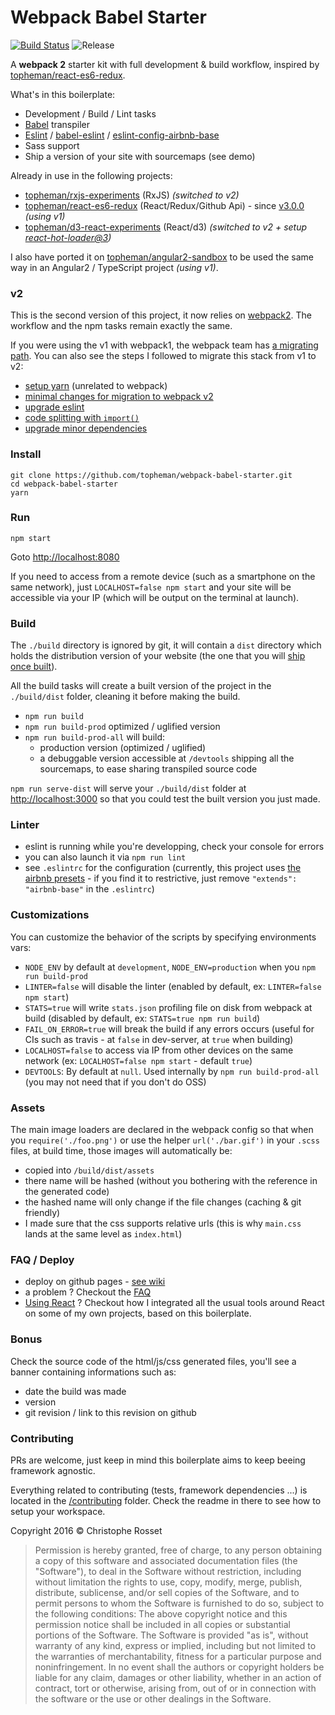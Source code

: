 Webpack Babel Starter
=====================

[![Build Status](https://travis-ci.org/topheman/webpack-babel-starter.svg?branch=master)](https://travis-ci.org/topheman/webpack-babel-starter)
![Release](https://img.shields.io/badge/release-v2-blue.svg)

A **webpack 2** starter kit with full development & build workflow, inspired by [topheman/react-es6-redux](https://github.com/topheman/react-es6-redux).

What's in this boilerplate:

* Development / Build / Lint tasks
* [Babel](https://babeljs.io/) transpiler
* [Eslint](http://eslint.org/) / [babel-eslint](https://github.com/babel/babel-eslint) / [eslint-config-airbnb-base](https://www.npmjs.com/package/eslint-config-airbnb-base)
* Sass support
* Ship a version of your site with sourcemaps (see demo)

Already in use in the following projects:

* [topheman/rxjs-experiments](https://github.com/topheman/rxjs-experiments) (RxJS) *(switched to v2)*
* [topheman/react-es6-redux](https://github.com/topheman/react-es6-redux) (React/Redux/Github Api) - since [v3.0.0](https://github.com/topheman/react-es6-redux/releases/tag/v3.0.0) *(using v1)*
* [topheman/d3-react-experiments](https://github.com/topheman/d3-react-experiments) (React/d3) *(switched to v2 + setup [react-hot-loader@3](https://github.com/topheman/d3-react-experiments/commit/8840b679e9b72310c7bb0a9749cab0a58a568f1f))*

I also have ported it on [topheman/angular2-sandbox](https://github.com/topheman/angular2-sandbox) to be used the same way in an Angular2 / TypeScript project *(using v1)*.

### v2

This is the second version of this project, it now relies on [webpack2](https://webpack.js.org/). The workflow and the npm tasks remain exactly the same.

If you were using the v1 with webpack1, the webpack team has [a migrating path](https://webpack.js.org/guides/migrating/). You can also see the steps I followed to migrate this stack from v1 to v2:

* [setup yarn](https://github.com/topheman/webpack-babel-starter/commit/744efcc1b50c323799dec6555832e58d2c80bd6a) (unrelated to webpack)
* [minimal changes for migration to webpack v2](https://github.com/topheman/webpack-babel-starter/commit/848884d7ea85d86b7e5e2a504fe30eeb4aad6568)
* [upgrade eslint](https://github.com/topheman/webpack-babel-starter/commit/fa8d5d3eee6091d9e4dc0e9d97104947e04aa511)
* [code splitting with `import()`](https://github.com/topheman/webpack-babel-starter/commit/41dc1e1ccb540cc6214a93731acb578d86093634)
* [upgrade minor dependencies](https://github.com/topheman/webpack-babel-starter/commit/01d8ec53b49988dd39f88435fa91bd7e0444bce5)

### Install

```shell
git clone https://github.com/topheman/webpack-babel-starter.git
cd webpack-babel-starter
yarn
```

### Run

```shell
npm start
```

Goto [http://localhost:8080](http://localhost:8080)

If you need to access from a remote device (such as a smartphone on the same network), just `LOCALHOST=false npm start` and your site will be accessible via your IP (which will be output on the terminal at launch).

### Build

The `./build` directory is ignored by git, it will contain a `dist` directory which holds the distribution version of your website (the one that you will [ship once built](https://github.com/topheman/webpack-babel-starter/wiki#deploy)).

All the build tasks will create a built version of the project in the `./build/dist` folder, cleaning it before making the build.

* `npm run build`
* `npm run build-prod` optimized / uglified version
* `npm run build-prod-all` will build:
	* production version (optimized / uglified)
	* a debuggable version accessible at `/devtools` shipping all the sourcemaps, to ease sharing transpiled source code

`npm run serve-dist` will serve your `./build/dist` folder at [http://localhost:3000](http://localhost:3000) so that you could test the built version you just made.

### Linter

* eslint is running while you're developping, check your console for errors
* you can also launch it via `npm run lint`
* see `.eslintrc` for the configuration (currently, this project uses [the airbnb presets](https://www.npmjs.com/package/eslint-config-airbnb-base) - if you find it to restrictive, just remove `"extends": "airbnb-base"` in the `.eslintrc`)

### Customizations

You can customize the behavior of the scripts by specifying environments vars:

* `NODE_ENV` by default at `development`, `NODE_ENV=production` when you `npm run build-prod`
* `LINTER=false` will disable the linter (enabled by default, ex: `LINTER=false npm start`)
* `STATS=true` will write `stats.json` profiling file on disk from webpack at build (disabled by default, ex: `STATS=true npm run build`)
* `FAIL_ON_ERROR=true` will break the build if any errors occurs (useful for CIs such as travis - at `false` in dev-server, at `true` when building)
* `LOCALHOST=false` to access via IP from other devices on the same network (ex: `LOCALHOST=false npm start` - default `true`)
* `DEVTOOLS`: By default at `null`. Used internally by `npm run build-prod-all` (you may not need that if you don't do OSS)

### Assets

The main image loaders are declared in the webpack config so that when you `require('./foo.png')` or use the helper `url('./bar.gif')` in your `.scss` files, at build time, those images will automatically be:

* copied into `/build/dist/assets`
* there name will be hashed (without you bothering with the reference in the generated code)
* the hashed name will only change if the file changes (caching & git friendly)
* I made sure that the css supports relative urls (this is why `main.css` lands at the same level as `index.html`)

### FAQ / Deploy

* deploy on github pages - [see wiki](https://github.com/topheman/webpack-babel-starter/wiki#deploy)
* a problem ? Checkout the [FAQ](https://github.com/topheman/webpack-babel-starter/wiki#faq)
* [Using React](https://github.com/topheman/webpack-babel-starter/wiki#react-hot-reload) ? Checkout how I integrated all the usual tools around React on some of my own projects, based on this boilerplate.

### Bonus

Check the source code of the html/js/css generated files, you'll see a banner containing informations such as:

* date the build was made
* version
* git revision / link to this revision on github

### Contributing

PRs are welcome, just keep in mind this boilerplate aims to keep beeing framework agnostic.

Everything related to contributing (tests, framework dependencies ...) is located in the [/contributing](https://github.com/topheman/webpack-babel-starter/tree/master/contributing) folder. Check the readme in there to see how to setup your workspace.

Copyright 2016 © Christophe Rosset

> Permission is hereby granted, free of charge, to any person obtaining a copy of this software
> and associated documentation files (the "Software"), to deal in the Software without
> restriction, including without limitation the rights to use, copy, modify, merge, publish,
> distribute, sublicense, and/or sell copies of the Software, and to permit persons to whom the
> Software is furnished to do so, subject to the following conditions:
> The above copyright notice and this permission notice shall be included in all copies or
> substantial portions of the Software.
> The Software is provided "as is", without warranty of any kind, express or implied, including
> but not limited to the warranties of merchantability, fitness for a particular purpose and
> noninfringement. In no event shall the authors or copyright holders be liable for any claim,
> damages or other liability, whether in an action of contract, tort or otherwise, arising from,
> out of or in connection with the software or the use or other dealings in the Software.


